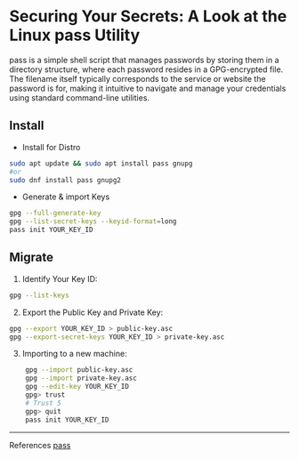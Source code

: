 # Securing Your Secrets: A Look at the Linux pass Utility

pass is a simple shell script that manages passwords by storing them in a directory structure, where each password resides in a GPG-encrypted file. The filename itself typically corresponds to the service or website the password is for, making it intuitive to navigate and manage your credentials using standard command-line utilities.

## Install

- Install for Distro
```bash
sudo apt update && sudo apt install pass gnupg
#or
sudo dnf install pass gnupg2
```
- Generate & import Keys
```bash
gpg --full-generate-key
gpg --list-secret-keys --keyid-format=long
pass init YOUR_KEY_ID
```

## Migrate

1. Identify Your Key ID:
```bash
gpg --list-keys
```
2. Export the Public Key and Private Key:
```bash
gpg --export YOUR_KEY_ID > public-key.asc
gpg --export-secret-keys YOUR_KEY_ID > private-key.asc
```
3. Importing to a new machine:
```bash
    gpg --import public-key.asc
    gpg --import private-key.asc
    gpg --edit-key YOUR_KEY_ID
    gpg> trust
    # Trust 5
    gpg> quit
    pass init YOUR_KEY_ID
```

---
References
[pass](https://www.passwordstore.org/)